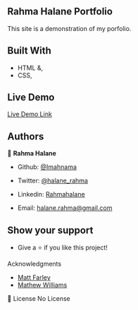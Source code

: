 ## Rahma Halane Portfolio
This site is a demonstration of my porfolio.

## Built With

- HTML &,
- CSS,

## Live Demo

[Live Demo Link](https://festive-pike-f1599f.netlify.app)

## Authors
 👤 **Rahma Halane**

- Github: [@Imahnama](https://github.com/imahnama)
- Twitter: [@halane_rahma](https://twitter.com/halane_rahma)
- Linkedin: [Rahmahalane](https://linkedin.com/Rahmahalane)

- Email: halane.rahma@gmail.com
## Show your support

- Give a ⭐️ if you like this project!

Acknowledgments
- [Matt Farley](https://mattfarley.ca/)
- [Mathew Williams](http://findmatthew.com/)

📝 License
No License
